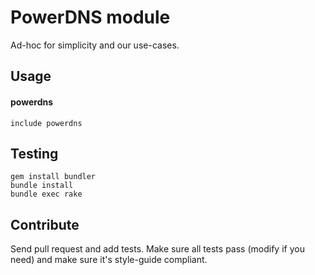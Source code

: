 # PowerDNS module
Ad-hoc for simplicity and our use-cases.

## Usage

#### powerdns

	include powerdns

## Testing

    gem install bundler
    bundle install
    bundle exec rake

## Contribute
Send pull request and add tests. Make sure all tests pass (modify if you need) and make sure it's style-guide compliant.
